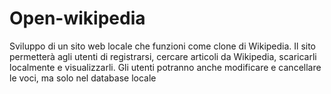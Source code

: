 # Open-wikipedia
Sviluppo di un sito web locale che funzioni come clone di Wikipedia. Il sito permetterà agli utenti di registrarsi, cercare articoli da Wikipedia, scaricarli localmente e visualizzarli. Gli utenti potranno anche modificare e cancellare le voci, ma solo nel database locale
